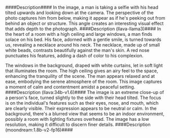 ####Description####
In the image, a man is taking a selfie with his head tilted upwards and looking down at the camera. The perspective of the photo captures him from below, making it appear as if he's peeking out from behind an object or structure. This angle creates an interesting visual effect that adds depth to the photograph.
####Description (llava-llama3)####
In the heart of a room with a high ceiling and large windows, a man finds solace on his bed. His face, adorned with a gentle smile, is turned towards us, revealing a necklace around his neck. The necklace, made up of small white beads, contrasts beautifully against the man's skin. A red nose punctuates his features, adding a dash of color to his complexion. 

The windows in the background, draped with white curtains, let in soft light that illuminates the room. The high ceiling gives an airy feel to the space, enhancing the tranquility of the scene. The man appears relaxed and at ease, embodying the serene atmosphere of the room. This image captures a moment of calm and contentment amidst a peaceful setting.
####Description (llava:34b-v1.6)####
The image is an extreme close-up of a person's face, turned slightly to the side with their head tilted. The focus is on the individual's features such as their eyes, nose, and mouth, which are clearly visible. Their expression appears to be neutral or calm. In the background, there's a blurred view that seems to be an indoor environment, possibly a room with lighting fixtures overhead. The image has a low resolution, making it difficult to discern finer details.
####Description (moondream:1.8b-v2-fp16)####

